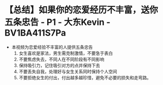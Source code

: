 # 【总结】如果你的恋爱经历不丰富，送你五条忠告 - P1 - 大东Kevin - BV1BA411S7Pa

-   本视频为恋爱经验不丰富的人提供五条忠告
    1.  女生喜欢是家法，男生需克制激情，不要急于表白
    2.  不要焦虑失去，不同人在不同阶段有不同影响
    3.  保持吸引力，记住吸引对方的点并保持下去
    4.  不要丢失自我，处理好与女生关系同时保持个人空间
    5.  不要拒绝女生的付出，付出越多越珍惜，避免不必要的损失和走弯路。
